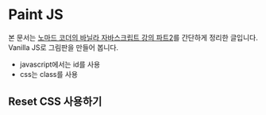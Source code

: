 # Paint JS
 본 문서는 <a href="https://academy.nomadcoders.co/courses/vanilla-js-part-two-kr/lectures/9842675">노마드 코더의 바닐라 자바스크립트 강의 파트2</a>를 간단하게 정리한 글입니다. Vanilla JS로 그림판을 만들어 봅니다.
 - javascript에서는 id를 사용
 - css는 class를 사용

## Reset CSS 사용하기
 